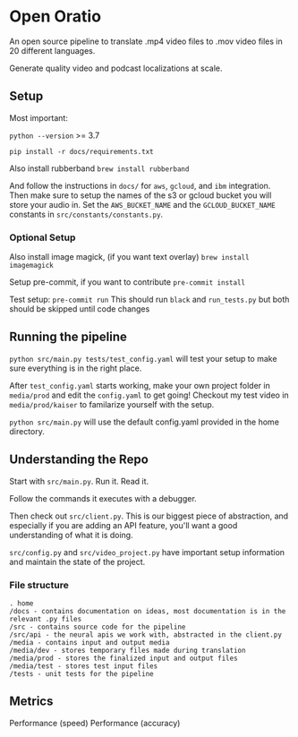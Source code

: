 # Open Oratio

An open source pipeline to translate .mp4 video files to .mov video files in 20 different languages.

Generate quality video and podcast localizations at scale.

## Setup

Most important:

`python --version` >= 3.7

`pip install -r docs/requirements.txt`

Also install rubberband
`brew install rubberband`

And follow the instructions in `docs/` for `aws`, `gcloud`, and `ibm` integration.
Then make sure to setup the names of the s3 or gcloud bucket you will store your audio in.
Set the `AWS_BUCKET_NAME` and the `GCLOUD_BUCKET_NAME` constants in `src/constants/constants.py`.

### Optional Setup

Also install image magick, (if you want text overlay)
`brew install imagemagick`

Setup pre-commit, if you want to contribute
`pre-commit install`

Test setup: `pre-commit run`
This should run `black` and `run_tests.py` but both should be skipped until code changes

## Running the pipeline

`python src/main.py tests/test_config.yaml` will test your setup to make sure everything is in the right place.

After `test_config.yaml` starts working, make your own project folder in `media/prod` and edit the `config.yaml` 
to get going! Checkout my test video in `media/prod/kaiser` to familarize yourself with the setup.

`python src/main.py` will use the default config.yaml provided in the home directory.

## Understanding the Repo

Start with `src/main.py`. Run it. Read it.

Follow the commands it executes with a debugger.

Then check out `src/client.py`. This is our biggest piece of abstraction, and especially if you are adding an API feature, you'll want a good understanding of what it is doing.

`src/config.py` and `src/video_project.py` have important setup information and maintain the state of the project.

### File structure

```
. home
/docs - contains documentation on ideas, most documentation is in the relevant .py files
/src - contains source code for the pipeline
/src/api - the neural apis we work with, abstracted in the client.py
/media - contains input and output media
/media/dev - stores temporary files made during translation
/media/prod - stores the finalized input and output files
/media/test - stores test input files
/tests - unit tests for the pipeline
```

## Metrics

Performance (speed)
Performance (accuracy)

